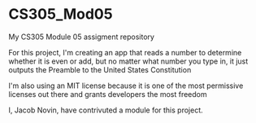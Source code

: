 # CS305_Mod05
My CS305 Module 05 assigment repository

For this project, I'm creating an app that reads a number to determine whether it is even or add, but no matter what number you type in, it just outputs the Preamble to the United States Constitution

I'm also using an MIT license because it is one of the most permissive licenses out there and grants developers the most freedom

I, Jacob Novin, have contrivuted a module for this project.
